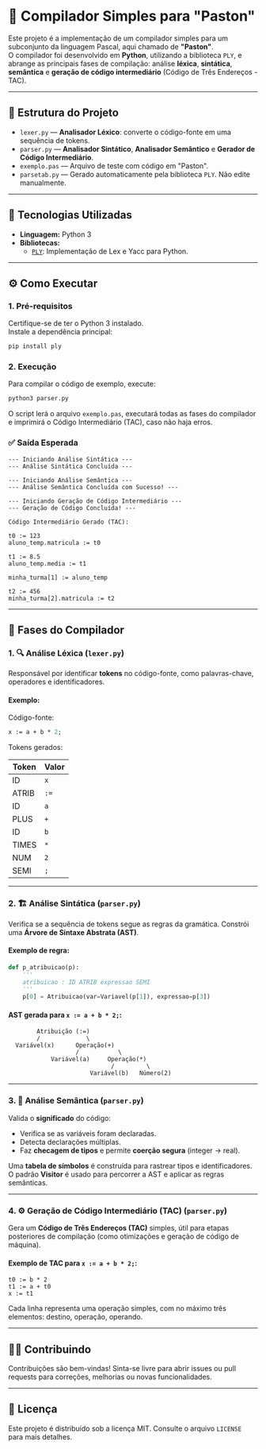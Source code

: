 
# 📘 Compilador Simples para "Paston"

Este projeto é a implementação de um compilador simples para um subconjunto da linguagem Pascal, aqui chamado de **"Paston"**.  
O compilador foi desenvolvido em **Python**, utilizando a biblioteca `PLY`, e abrange as principais fases de compilação: análise **léxica**, **sintática**, **semântica** e **geração de código intermediário** (Código de Três Endereços - TAC).

---

## 📁 Estrutura do Projeto

- `lexer.py` — **Analisador Léxico**: converte o código-fonte em uma sequência de tokens.
- `parser.py` — **Analisador Sintático**, **Analisador Semântico** e **Gerador de Código Intermediário**.
- `exemplo.pas` — Arquivo de teste com código em "Paston".
- `parsetab.py` — Gerado automaticamente pela biblioteca `PLY`. Não edite manualmente.

---

## 🚀 Tecnologias Utilizadas

- **Linguagem:** Python 3
- **Bibliotecas:**
  - [`PLY`](https://www.dabeaz.com/ply/): Implementação de Lex e Yacc para Python.

---

## ⚙️ Como Executar

### 1. Pré-requisitos

Certifique-se de ter o Python 3 instalado.  
Instale a dependência principal:

```bash
pip install ply
```

### 2. Execução

Para compilar o código de exemplo, execute:

```bash
python3 parser.py
```

O script lerá o arquivo `exemplo.pas`, executará todas as fases do compilador e imprimirá o Código Intermediário (TAC), caso não haja erros.

### ✅ Saída Esperada

```text
--- Iniciando Análise Sintática ---
--- Análise Sintática Concluída ---

--- Iniciando Análise Semântica ---
--- Análise Semântica Concluída com Sucesso! ---

--- Iniciando Geração de Código Intermediário ---
--- Geração de Código Concluída! ---

Código Intermediário Gerado (TAC):

t0 := 123
aluno_temp.matricula := t0

t1 := 8.5
aluno_temp.media := t1

minha_turma[1] := aluno_temp

t2 := 456
minha_turma[2].matricula := t2
```

---

## 🧠 Fases do Compilador

### 1. 🔍 Análise Léxica (`lexer.py`)

Responsável por identificar **tokens** no código-fonte, como palavras-chave, operadores e identificadores.

#### Exemplo:

Código-fonte:

```pascal
x := a + b * 2;
```

Tokens gerados:

| Token | Valor |
|-------|-------|
| ID    | `x`   |
| ATRIB | `:=`  |
| ID    | `a`   |
| PLUS  | `+`   |
| ID    | `b`   |
| TIMES | `*`   |
| NUM   | `2`   |
| SEMI  | `;`   |

---

### 2. 🏗️ Análise Sintática (`parser.py`)

Verifica se a sequência de tokens segue as regras da gramática. Constrói uma **Árvore de Sintaxe Abstrata (AST)**.

#### Exemplo de regra:

```python
def p_atribuicao(p):
    '''
    atribuicao : ID ATRIB expressao SEMI
    '''
    p[0] = Atribuicao(var=Variavel(p[1]), expressao=p[3])
```

#### AST gerada para `x := a + b * 2;`:

```
        Atribuição (:=)
        /             \
  Variável(x)      Operação(+)
                   /           \
            Variável(a)     Operação(*)
                             /         \
                       Variável(b)   Número(2)
```

---

### 3. 🧾 Análise Semântica (`parser.py`)

Valida o **significado** do código:

- Verifica se as variáveis foram declaradas.
- Detecta declarações múltiplas.
- Faz **checagem de tipos** e permite **coerção segura** (integer → real).

Uma **tabela de símbolos** é construída para rastrear tipos e identificadores.  
O padrão **Visitor** é usado para percorrer a AST e aplicar as regras semânticas.

---

### 4. ⚙️ Geração de Código Intermediário (TAC) (`parser.py`)

Gera um **Código de Três Endereços (TAC)** simples, útil para etapas posteriores de compilação (como otimizações e geração de código de máquina).

#### Exemplo de TAC para `x := a + b * 2;`:

```text
t0 := b * 2
t1 := a + t0
x := t1
```

Cada linha representa uma operação simples, com no máximo três elementos: destino, operação, operando.

---

## 🧑‍💻 Contribuindo

Contribuições são bem-vindas! Sinta-se livre para abrir issues ou pull requests para correções, melhorias ou novas funcionalidades.

---

## 📄 Licença

Este projeto é distribuído sob a licença MIT. Consulte o arquivo `LICENSE` para mais detalhes.
